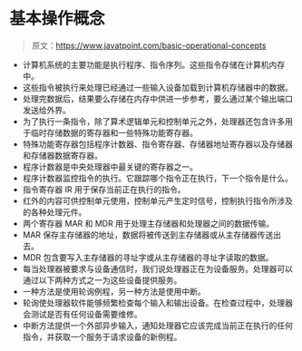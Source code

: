 # 基本操作概念

> 原文：<https://www.javatpoint.com/basic-operational-concepts>

*   计算机系统的主要功能是执行程序、指令序列。这些指令存储在计算机内存中。
*   这些指令被执行来处理已经通过一些输入设备加载到计算机存储器中的数据。
*   处理完数据后，结果要么存储在内存中供进一步参考，要么通过某个输出端口发送给外界。
*   为了执行一条指令，除了算术逻辑单元和控制单元之外，处理器还包含许多用于临时存储数据的寄存器和一些特殊功能寄存器。
*   特殊功能寄存器包括程序计数器、指令寄存器、存储器地址寄存器以及存储器和存储器数据寄存器。
*   程序计数器是中央处理器中最关键的寄存器之一。
*   程序计数器监控指令的执行。它跟踪哪个指令正在执行，下一个指令是什么。
*   指令寄存器 IR 用于保存当前正在执行的指令。
*   红外的内容可供控制单元使用，控制单元产生定时信号，控制执行指令所涉及的各种处理元件。
*   两个寄存器 MAR 和 MDR 用于处理主存储器和处理器之间的数据传输。
*   MAR 保存主存储器的地址，数据将被传送到主存储器或从主存储器传送出去。
*   MDR 包含要写入主存储器的寻址字或从主存储器的寻址字读取的数据。
*   每当处理器被要求与设备通信时，我们说处理器正在为设备服务。处理器可以通过以下两种方式之一为这些设备提供服务。
*   一种方法是使用轮询例程，另一种方法是使用中断。
*   轮询使处理器软件能够频繁检查每个输入和输出设备。在检查过程中，处理器会测试是否有任何设备需要维修。
*   中断方法提供一个外部异步输入，通知处理器它应该完成当前正在执行的任何指令，并获取一个服务于请求设备的新例程。